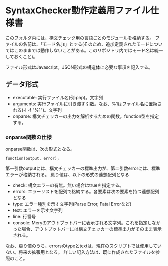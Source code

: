 SyntaxChecker動作定義用ファイル仕様書
====

このフォルダ内には、構文チェック用の言語ごとのモジュールを格納する。
ファイルの名前は、「モード名.js」とする(そのため、追加定義されたモードについてはこのままでは動作しないことがある。このリポジトリ内ではモード名は統一しておくこと)。

ファイル形式はJavascript。JSON形式の構造体に必要な事項を記入する。

データ形式
----
 * executable: 実行ファイル名(例:php)。文字列
 * arguments: 実行ファイルに引き渡す引数。なお、%1はファイル名に置換される(-l -f "%1")。文字列
 * onparse: 構文チェッカーの出力を解析するための関数。function型を指定する。

### onparse関数の仕様

onparse関数は、次の形式となる。

    function(output, error);

第一引数outputには、構文チェッカーの標準出力が、第二引数errorには、標準エラーが格納される。
戻り値は、以下の形式の連想配列となる

 * check: 構文エラーの有無。無い場合はtrueを指定する。
 * errors: エラーリストを配列で格納する。各要素は次の要素を持つ連想配列となる
  * type: エラー種別を示す文字列(Parse Error, Fatal Errorなど)
  * text: エラーを示す文字列
  * line: 行番号
 * console: Meryのアウトプットバーに表示される文字列。これを指定しなかった場合、アウトプットバーには構文チェッカーの標準出力がそのまま表示される。

なお、戻り値のうち、errorsのtypeとtextは、現在のスクリプトでは使用していない。将来の拡張用となる。
詳しい記入方法は、既に作成されたファイルを参照のこと。 
